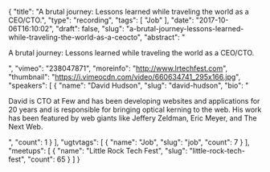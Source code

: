 {
  "title": "A brutal journey: Lessons learned while traveling the world as a CEO/CTO.",
  "type": "recording",
  "tags": [
    "Job"
  ],
  "date": "2017-10-06T16:10:02",
  "draft": false,
  "slug": "a-brutal-journey-lessons-learned-while-traveling-the-world-as-a-ceocto",
  "abstract": "<p>A brutal journey: Lessons learned while traveling the world as a CEO/CTO.</p>",
  "vimeo": "238047871",
  "moreinfo": "http://www.lrtechfest.com",
  "thumbnail": "https://i.vimeocdn.com/video/660634741_295x166.jpg",
  "speakers": [
    {
      "name": "David Hudson",
      "slug": "david-hudson",
      "bio": "<p>David is CTO at Few and has been developing websites and applications for 20 years and is responsible for bringing optical kerning to the web. His work has been featured by web giants like Jeffery Zeldman, Eric Meyer, and The Next Web. </p>",
      "count": 1
    }
  ],
  "ugtvtags": [
    {
      "name": "Job",
      "slug": "job",
      "count": 7
    }
  ],
  "meetups": [
    {
      "name": "Little Rock Tech Fest",
      "slug": "little-rock-tech-fest",
      "count": 65
    }
  ]
}